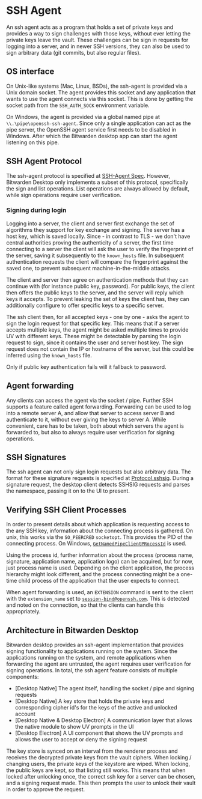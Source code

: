 # SSH Agent

An ssh agent acts as a program that holds a set of private keys and provides a way to sign
challenges with those keys, without ever letting the private keys leave the vault. These challenges
can be sign in requests for logging into a server, and in newer SSH versions, they can also be used
to sign arbitrary data (git commits, but also regular files).

## OS interface

On Unix-like systems (Mac, Linux, BSDs), the ssh-agent is provided via a Unix domain socket. The
agent provides this socket and any application that wants to use the agent connects via this socket.
This is done by getting the socket path from the `SSH_AUTH_SOCK` environment variable.

On Windows, the agent is provided via a global named pipe at `\\.\pipe\openssh-ssh-agent`. Since
only a single application can act as the pipe server, the OpenSSH agent service first needs to be
disabled in Windows. After which the Bitwarden desktop app can start the agent listening on this
pipe.

## SSH Agent Protocol

The ssh-agent protocol is specified at
[SSH-Agent Spec](https://tools.ietf.org/html/draft-miller-ssh-agent-00). However, Bitwarden Desktop
only implements a subset of this protocol, specifically the sign and list operations. List
operations are always allowed by default, while sign operations require user verification.

### Signing during login

Logging into a server, the client and server first exchange the set of algorithms they support for
key exchange and signing. The server has a host key, which is saved locally. Since - in contrast to
TLS - we don't have central authorities proving the authenticity of a server, the first time
connecting to a server the client will ask the user to verify the fingerprint of the server, saving
it subsequently to the `known_hosts` file. In subsequent authentication requests the client will
compare the fingerprint against the saved one, to prevent subsequent machine-in-the-middle attacks.

The client and server then agree on authentication methods that they can continue with (for instance
public key, password). For public keys, the client then offers the public keys to the server, and
the server will reply which keys it accepts. To prevent leaking the set of keys the client has, they
can additionally configure to offer specific keys to a specific server.

The ssh client then, for all accepted keys - one by one - asks the agent to sign the login request
for that specific key. This means that if a server accepts multiple keys, the agent might be asked
multiple times to provide UV with different keys. These might be detectable by parsing the login
request to sign, since it contains the user and server host key. The sign request does not contain
the IP or hostname of the server, but this could be inferred using the `known_hosts` file.

Only if public key authentication fails will it fallback to password.

## Agent forwarding

Any clients can access the agent via the socket / pipe. Further SSH supports a feature called agent
forwarding. Forwarding can be used to log into a remote server A, and allow that server to access
server B and authenticate to it, without ever giving the keys to server A. While convenient, care
has to be taken, both about which servers the agent is forwarded to, but also to always require user
verification for signing operations.

## SSH Signatures

The ssh agent can not only sign login requests but also arbitrary data. The format for these
signature requests is specified at
[Protocol.sshsig](https://github.com/openssh/openssh-portable/blob/master/PROTOCOL.sshsig). During a
signature request, the desktop client detects SSHSIG requests and parses the namespace, passing it
on to the UI to present.

## Verifying SSH Client Processes

In order to present details about which application is requesting access to the any SSH key,
information about the connecting process is gathered. On unix, this works via the `SO_PEERCRED`
`socketopt`. This provides the PID of the connecting process. On Windows,
[`GetNamedPipeClientPRocessId`](https://learn.microsoft.com/en-us/windows/win32/api/winbase/nf-winbase-getnamedpipeclientprocessid)
is used.

Using the process id, further information about the process (process name, signature, application
name, application logo) can be acquired, but for now, just process name is used. Depending on the
client application, the process hierarchy might look different, and the process connecting might be
a one-time child process of the application that the user expects to connect.

When agent forwarding is used, an `EXTENSION` command is sent to the client with the
`extension_name` set to
[`session-bind@openssh.com`](https://raw.githubusercontent.com/openssh/openssh-portable/refs/heads/master/PROTOCOL.agent).
This is detected and noted on the connection, so that the clients can handle this appropriately.

## Architecture in Bitwarden Desktop

Bitwarden desktop provides an ssh-agent implementation that provides signing functionality to
applications running on the system. Since the applications running on the system, and remote
applications when forwarding the agent are untrusted, the agent requires user verification for
signing operations. In total, the ssh agent feature consists of multiple components:

- [Desktop Native] The agent itself, handling the socket / pipe and signing requests
- [Desktop Native] A key store that holds the private keys and corresponding cipher id's for the
  keys of the active and unlocked account
- [Desktop Native & Desktop Electron] A communication layer that allows the native module to show UV
  prompts in the UI
- [Desktop Electron] A UI component that shows the UV prompts and allows the user to accept or deny
  the signing request

The key store is synced on an interval from the renderer process and receives the decrypted private
keys from the vault ciphers. When locking / changing users, the private keys of the keystore are
wiped. When locking, the public keys are kept, so that listing still works. This means that when
locked after unlocking once, the correct ssh key for a server can be chosen, and a signing request
made. This then prompts the user to unlock their vault in order to approve the request.
